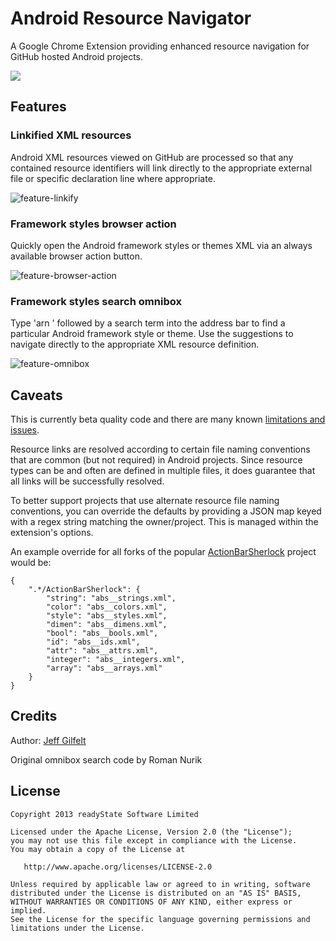 Android Resource Navigator
==========================

A Google Chrome Extension providing enhanced resource navigation for GitHub hosted Android projects.

<a href="https://chrome.google.com/webstore/detail/android-resource-navigato/agoomkionjjbejegcejiefodgbckeebo?hl=en&gl=GB"><img src="https://raw.github.com/jgilfelt/android-resource-navigator/master/screenshots/chrome-store-badge.png"/></a>

Features
--------

### Linkified XML resources

Android XML resources viewed on GitHub are processed so that any contained resource identifiers will link directly to the appropriate external file or specific declaration line where appropriate.

![feature-linkify](https://raw.github.com/jgilfelt/android-resource-navigator/master/screenshots/feature-linkify.png "feature-linkify")

### Framework styles browser action

Quickly open the Android framework styles or themes XML via an always available browser action button.

![feature-browser-action](https://raw.github.com/jgilfelt/android-resource-navigator/master/screenshots/feature-browser-action.png "feature-browser-action")

### Framework styles search omnibox

Type 'arn ' followed by a search term into the address bar to find a particular Android framework style or theme. Use the suggestions to navigate directly to the appropriate XML resource definition.

![feature-omnibox](https://raw.github.com/jgilfelt/android-resource-navigator/master/screenshots/feature-omnibox.png "feature-omnibox")

Caveats
-------

This is currently beta quality code and there are many known [limitations and issues](https://github.com/jgilfelt/android-resource-navigator/issues).

Resource links are resolved according to certain file naming conventions that are common (but not required) in Android projects. Since resource types can be and often are defined in multiple files, it does guarantee that all links will be successfully resolved. 

To better support projects that use alternate resource file naming conventions, you can override the defaults by providing a JSON map keyed with a regex string matching the owner/project. This is managed within the extension's options.

An example override for all forks of the popular [ActionBarSherlock](https://github.com/JakeWharton/ActionBarSherlock) project would be:

    {
        ".*/ActionBarSherlock": {
            "string": "abs__strings.xml",
            "color": "abs__colors.xml",
            "style": "abs__styles.xml",
            "dimen": "abs__dimens.xml",
            "bool": "abs__bools.xml",
            "id": "abs__ids.xml",
            "attr": "abs__attrs.xml",
            "integer": "abs__integers.xml",
            "array": "abs__arrays.xml"
        }
    }

Credits
-------

Author: [Jeff Gilfelt](https://github.com/jgilfelt)

Original omnibox search code by Roman Nurik

License
-------

    Copyright 2013 readyState Software Limited

    Licensed under the Apache License, Version 2.0 (the "License");
    you may not use this file except in compliance with the License.
    You may obtain a copy of the License at

       http://www.apache.org/licenses/LICENSE-2.0

    Unless required by applicable law or agreed to in writing, software
    distributed under the License is distributed on an "AS IS" BASIS,
    WITHOUT WARRANTIES OR CONDITIONS OF ANY KIND, either express or implied.
    See the License for the specific language governing permissions and
    limitations under the License.
